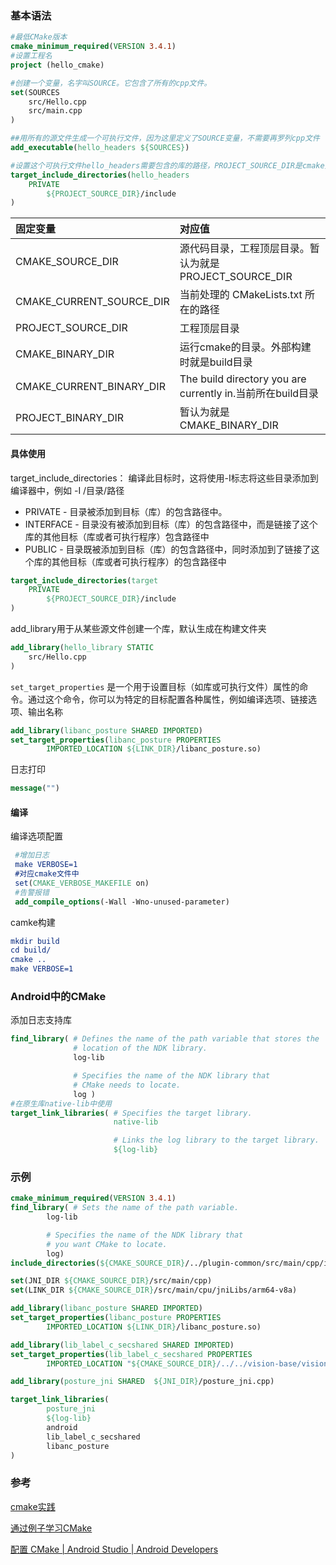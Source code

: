 

### 基本语法

```cmake
#最低CMake版本
cmake_minimum_required(VERSION 3.4.1)
#设置工程名
project (hello_cmake)

#创建一个变量，名字叫SOURCE。它包含了所有的cpp文件。
set(SOURCES
    src/Hello.cpp
    src/main.cpp
)

##用所有的源文件生成一个可执行文件，因为这里定义了SOURCE变量，不需要再罗列cpp文件
add_executable(hello_headers ${SOURCES})

#设置这个可执行文件hello_headers需要包含的库的路径，PROJECT_SOURCE_DIR是cmake文件所在目录
target_include_directories(hello_headers
    PRIVATE 
        ${PROJECT_SOURCE_DIR}/include
)
```

| 固定变量                 | 对应值                                                     |
| :----------------------- | :--------------------------------------------------------- |
| CMAKE_SOURCE_DIR         | 源代码目录，工程顶层目录。暂认为就是PROJECT_SOURCE_DIR     |
| CMAKE_CURRENT_SOURCE_DIR | 当前处理的 CMakeLists.txt 所在的路径                       |
| PROJECT_SOURCE_DIR       | 工程顶层目录                                               |
| CMAKE_BINARY_DIR         | 运行cmake的目录。外部构建时就是build目录                   |
| CMAKE_CURRENT_BINARY_DIR | The build directory you are currently in.当前所在build目录 |
| PROJECT_BINARY_DIR       | 暂认为就是CMAKE_BINARY_DIR                                 |

#### 具体使用

target_include_directories： 编译此目标时，这将使用-I标志将这些目录添加到编译器中，例如 -I /目录/路径

- PRIVATE - 目录被添加到目标（库）的包含路径中。
- INTERFACE - 目录没有被添加到目标（库）的包含路径中，而是链接了这个库的其他目标（库或者可执行程序）包含路径中
- PUBLIC - 目录既被添加到目标（库）的包含路径中，同时添加到了链接了这个库的其他目标（库或者可执行程序）的包含路径中

```cmake
target_include_directories(target
    PRIVATE
        ${PROJECT_SOURCE_DIR}/include
)
```

add_library用于从某些源文件创建一个库，默认生成在构建文件夹

```cmake
add_library(hello_library STATIC
    src/Hello.cpp
)
```
`set_target_properties` 是一个用于设置目标（如库或可执行文件）属性的命令。通过这个命令，你可以为特定的目标配置各种属性，例如编译选项、链接选项、输出名称

```cmake
add_library(libanc_posture SHARED IMPORTED)
set_target_properties(libanc_posture PROPERTIES
        IMPORTED_LOCATION ${LINK_DIR}/libanc_posture.so)
```

日志打印

```cmake
message("")
```

#### 编译

编译选项配置

```cmake
 #增加日志
 make VERBOSE=1
 #对应cmake文件中
 set(CMAKE_VERBOSE_MAKEFILE on)
 #告警报错
 add_compile_options(-Wall -Wno-unused-parameter)
```

camke构建

```cmake
mkdir build
cd build/
cmake ..
make VERBOSE=1
```

### Android中的CMake

添加日志支持库

```cmake
find_library( # Defines the name of the path variable that stores the
              # location of the NDK library.
              log-lib

              # Specifies the name of the NDK library that
              # CMake needs to locate.
              log )
#在原生库native-lib中使用        
target_link_libraries( # Specifies the target library.
                       native-lib

                       # Links the log library to the target library.
                       ${log-lib}               
```

### 示例
```cmake
cmake_minimum_required(VERSION 3.4.1)
find_library( # Sets the name of the path variable.
        log-lib

        # Specifies the name of the NDK library that
        # you want CMake to locate.
        log)
include_directories(${CMAKE_SOURCE_DIR}/../plugin-common/src/main/cpp/include)

set(JNI_DIR ${CMAKE_SOURCE_DIR}/src/main/cpp)
set(LINK_DIR ${CMAKE_SOURCE_DIR}/src/main/cpu/jniLibs/arm64-v8a)

add_library(libanc_posture SHARED IMPORTED)
set_target_properties(libanc_posture PROPERTIES
        IMPORTED_LOCATION ${LINK_DIR}/libanc_posture.so)

add_library(lib_label_c_secshared SHARED IMPORTED)
set_target_properties(lib_label_c_secshared PROPERTIES
        IMPORTED_LOCATION "${CMAKE_SOURCE_DIR}/../../vision-base/vision-base/src/main/libs/${ANDROID_ABI}/libc_secshared.so")

add_library(posture_jni SHARED  ${JNI_DIR}/posture_jni.cpp)

target_link_libraries(
        posture_jni
        ${log-lib}
        android
        lib_label_c_secshared
        libanc_posture
)
```

### 参考

[cmake实践](https://www.cnblogs.com/52php/p/5681745.html)

[通过例子学习CMake](https://sfumecjf.github.io/cmake-examples-Chinese/)

[配置 CMake  | Android Studio  | Android Developers](https://developer.android.com/studio/projects/configure-cmake?hl=zh-cn)

